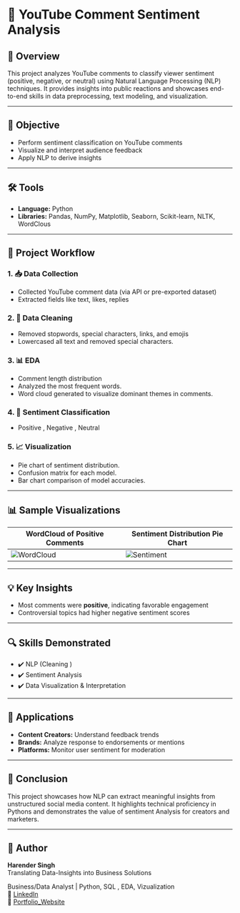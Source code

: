 # 🎥 YouTube Comment Sentiment Analysis

## 📌 Overview

This project analyzes YouTube comments to classify viewer sentiment (positive, negative, or neutral) using Natural Language Processing (NLP) techniques. It provides insights into public reactions and showcases end-to-end skills in data preprocessing, text modeling, and visualization.

---

## 🎯 Objective

- Perform sentiment classification on YouTube comments
- Visualize and interpret audience feedback
- Apply NLP to derive insights

---

## 🛠️ Tools 

- **Language:** Python
- **Libraries:** Pandas, NumPy, Matplotlib, Seaborn, Scikit-learn, NLTK, WordClous
  
---

## 📂 Project Workflow

### 1. 📥 Data Collection
- Collected YouTube comment data (via API or pre-exported dataset)
- Extracted fields like text, likes, replies

### 2. 🧹 Data Cleaning
- Removed stopwords, special characters, links, and emojis
- Lowercased all text and removed special characters.

### 3. 📊 EDA 
- Comment length distribution
- Analyzed the most frequent words.
- Word cloud generated to visualize dominant themes in comments.

### 4. 🧠 Sentiment Classification
- Positive , Negative , Neutral

### 5. 📈 Visualization
- Pie chart of sentiment distribution.
- Confusion matrix for each model.
- Bar chart comparison of model accuracies.

---

## 📊 Sample Visualizations

| WordCloud of Positive Comments | Sentiment Distribution Pie Chart |
|-------------------------------|----------------------------------|
| ![WordCloud](https://i.postimg.cc/Gtwqtc6F/1.png) | ![Sentiment](https://i.postimg.cc/ZnWJczcD/7.png) |

---

## 💡 Key Insights

- Most comments were **positive**, indicating favorable engagement
- Controversial topics had higher negative sentiment scores

---

## 🔍 Skills Demonstrated

- ✔️ NLP (Cleaning )
- ✔️ Sentiment Analysis
- ✔️ Data Visualization & Interpretation

---

## 🧠 Applications

- **Content Creators:** Understand feedback trends
- **Brands:** Analyze response to endorsements or mentions
- **Platforms:** Monitor user sentiment for moderation

---

## 📌 Conclusion

This project showcases how NLP  can extract meaningful insights from unstructured social media content. It highlights technical proficiency in Pythons and demonstrates the value of sentiment Analysis  for creators and marketers.

---

## 🚀 Author

**Harender Singh**  
Translating Data-Insights into Business Solutions

Business/Data Analyst | Python, SQL , EDA, Vizualization  
🔗 [LinkedIn](www.linkedin.com/in/harender-singh-d90)  
🔗 [Portfolio_Website](https://www.datascienceportfol.io/harendrawork8)
